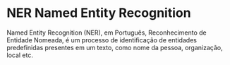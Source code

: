 # NER Named Entity Recognition
Named Entity Recognition (NER), em Português, Reconhecimento de Entidade Nomeada, é um processo de identificação de entidades predefinidas presentes em um texto, como nome da pessoa, organização, local etc.

